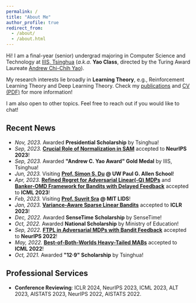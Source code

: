```yaml
---
permalink: /
title: "About Me"
author_profile: true
redirect_from: 
  - /about/
  - /about.html
---
```


Hi! I am a final-year (senior) undergrad majoring in Computer Science and Technology at [IIIS, Tsinghua](https://iiis.tsinghua.edu.cn/en/) (*a.k.a.* **Yao Class**, directed by the Turing Award Laureate [Andrew Chi-Chih Yao](https://iiis.tsinghua.edu.cn/yao/)).

My research interests lie broadly in **Learning Theory**, e.g., Reinforcement Learning Theory and Deep Learning Theory. Check my [publications](publications) and [CV (PDF)](CV_Yan.pdf) for more information!

I am also open to other topics. Feel free to reach out if you would like to chat!

## Recent News
* *Nov, 2023.* Awarded **Presidential Scholarship** by Tsinghua!
* *Sep, 2023.* [**Crucial Role of Normalization in SAM**](https://arxiv.org/abs/2305.15287) accepted to **NeurIPS 2023**!
* *Sep, 2023.* Awarded **"Andrew C. Yao Award" Gold Medal** by IIIS, Tsinghua!
* *Jun, 2023.* Visiting **[Prof. Simon S. Du](https://simonshaoleidu.com/) @ UW Paul G. Allen School**!
* *Apr, 2023.* [**Refined Regret for Adversarial Linear(-Q) MDPs**](https://arxiv.org/abs/2301.12942) and [**Banker-OMD Framework for Bandits with Delayed Feedback**](https://arxiv.org/abs/2301.10500) accepted to **ICML 2023**!
* *Feb, 2023.* Visiting **[Prof. Suvrit Sra](https://optml.mit.edu/index.html) @ MIT LIDS**!
* *Jan, 2023.* [**Variance-Aware Sparse Linear Bandits**](https://arxiv.org/abs/2205.13450) accepted to **ICLR 2023**!
* *Dec, 2022.* Awarded **SenseTime Scholarship** by SenseTime!
* *Oct, 2022.* Awarded **National Scholarship** by Ministry of Education!
* *Sep, 2022.* [**FTPL in Adversarial MDPs with Bandit Feedback**](https://arxiv.org/abs/2205.13451) accepted to **NeurIPS 2022**!
* *May, 2022.* [**Best-of-Both-Worlds Heavy-Tailed MABs**](https://arxiv.org/abs/2201.11921) accepted to **ICML 2022**!
* *Oct, 2021.* Awarded **"12·9" Scholarship** by Tsinghua!

## Professional Services
* **Conference Reviewing**: ICLR 2024, NeurIPS 2023, ICML 2023, ALT 2023, AISTATS 2023, NeurIPS 2022, AISTATS 2022.
